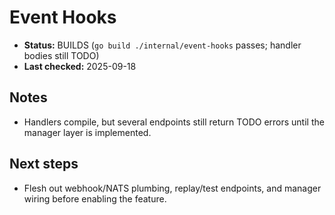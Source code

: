 # Event Hooks

- **Status:** BUILDS (`go build ./internal/event-hooks` passes; handler bodies still TODO)
- **Last checked:** 2025-09-18

## Notes
- Handlers compile, but several endpoints still return TODO errors until the manager layer is implemented.

## Next steps
- Flesh out webhook/NATS plumbing, replay/test endpoints, and manager wiring before enabling the feature.
